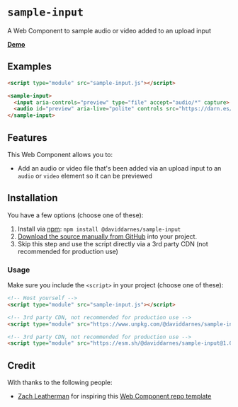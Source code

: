 # `sample-input`

A Web Component to sample audio or video added to an upload input

**[Demo](https://daviddarnes.github.io/sample-input/demo.html)**

## Examples

```html
<script type="module" src="sample-input.js"></script>

<sample-input>
  <input aria-controls="preview" type="file" accept="audio/*" capture>
  <audio id="preview" aria-live="polite" controls src="https://darn.es/sounds/daviddarnes.m4a"></audio>
</sample-input>
```

## Features

This Web Component allows you to:

- Add an audio or video file that's been added via an upload input to an `audio` or `video` element so it can be previewed

## Installation

You have a few options (choose one of these):

1. Install via [npm](https://www.npmjs.com/package/@daviddarnes/sample-input): `npm install @daviddarnes/sample-input`
1. [Download the source manually from GitHub](https://github.com/daviddarnes/sample-input/releases) into your project.
1. Skip this step and use the script directly via a 3rd party CDN (not recommended for production use)

### Usage

Make sure you include the `<script>` in your project (choose one of these):

```html
<!-- Host yourself -->
<script type="module" src="sample-input.js"></script>
```

```html
<!-- 3rd party CDN, not recommended for production use -->
<script type="module" src="https://www.unpkg.com/@daviddarnes/sample-input@1.0.0/sample-input.js"></script>
```

```html
<!-- 3rd party CDN, not recommended for production use -->
<script type="module" src="https://esm.sh/@daviddarnes/sample-input@1.0.0"></script>
```

## Credit

With thanks to the following people:

- [Zach Leatherman](https://zachleat.com) for inspiring this [Web Component repo template](https://github.com/daviddarnes/component-template)
